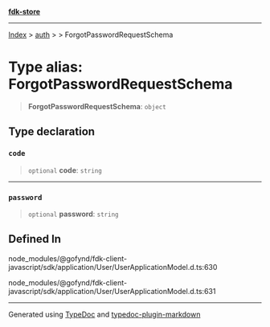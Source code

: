 [**fdk-store**](../../../README.md)
***

[Index](../../../API.md) > [auth](../../README.md) > [<internal>](../README.md) > ForgotPasswordRequestSchema

# Type alias: ForgotPasswordRequestSchema

> **ForgotPasswordRequestSchema**: `object`

## Type declaration

### `code`

> `optional` **code**: `string`

***

### `password`

> `optional` **password**: `string`

## Defined In

node\_modules/@gofynd/fdk-client-javascript/sdk/application/User/UserApplicationModel.d.ts:630

node\_modules/@gofynd/fdk-client-javascript/sdk/application/User/UserApplicationModel.d.ts:631

***
Generated using [TypeDoc](https://typedoc.org/) and [typedoc-plugin-markdown](https://www.npmjs.com/package/typedoc-plugin-markdown)
